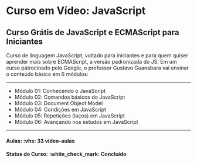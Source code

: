 <h1>Curso em Vídeo: JavaScript</h1>

<h2>Curso Grátis de JavaScript e ECMAScript para Iniciantes</h2>

<p>
Curso de linguagem JavaScript, voltado para iniciantes e para quem quiser aprender mais sobre ECMAScript, a versão padronizada do JS. 
Em um curso patrocinado pelo Google, o professor Gustavo Guanabara vai ensinar o conteúdo básico em 6 módulos:

<hr>

<ul>
  <li>Módulo 01: Conhecendo o JavaScript</li>
  <li>Módulo 02: Comandos básicos do JavaScript</li>
  <li>Módulo 03: Document Object Model</li>
  <li>Módulo 04: Condições em JavaScript</li>
  <li>Módulo 05: Repetições (laços) em JavaScript</li>
  <li>Módulo 06: Avançando nos estudos em JavaScript</li>
</ul>

</p>

<hr>

<h4><b>Aulas:</b> :vhs: 33 video-aulas</h4>
<h4><b>Status do Curso:</b> :white_check_mark: Concluído</h4>
